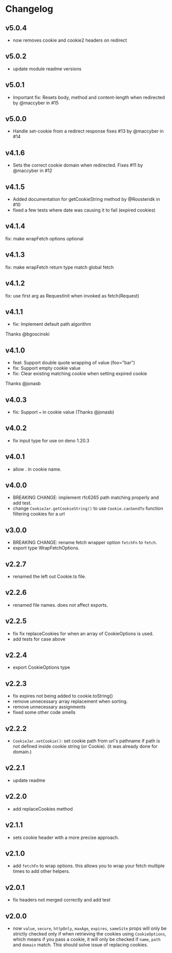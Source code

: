 # Changelog

## v5.0.4

- now removes cookie and cookie2 headers on redirect

## v5.0.2

- update module readme versions

## v5.0.1

- Important fix: Resets body, method and content-length when redirected by
  @maccyber in #15

## v5.0.0

- Handle set-cookie from a redirect response fixes #13 by @maccyber in #14

## v4.1.6

- Sets the correct cookie domain when redirected. Fixes #11 by @maccyber in #12

## v4.1.5

- Added documentation for getCookieString method by @Roosteridk in #10
- fixed a few tests where date was causing it to fail (expired cookies)

## v4.1.4

fix: make wrapFetch options optional

## v4.1.3

fix: make wrapFetch return type match global fetch

## v4.1.2

fix: use first arg as RequestInit when invoked as fetch(Request)

## v4.1.1

- fix: Implement default path algorithm

Thanks @bgoscinski

## v4.1.0

- feat: Support double quote wrapping of value (foo="bar")
- fix: Support empty cookie value
- fix: Clear existing matching cookie when setting expired cookie

Thanks @jonasb

## v4.0.3

- fix: Support `=` in cookie value (Thanks @jonasb)

## v4.0.2

- fix input type for use on deno 1.20.3

## v4.0.1

- allow . in cookie name.

## v4.0.0

- BREAKING CHANGE: implement rfc6265 path matching properly and add test.
- change `CookieJar.getCookieString()` to use `Cookie.canSendTo` function
  filtering cookies for a url

## v3.0.0

- BREAKING CHANGE: rename fetch wrapper option `fetchFn` to `fetch`.
- export type WrapFetchOptions.

## v2.2.7

- renamed the left out Cookie.ts file.

## v2.2.6

- renamed file names. does not affect exports.

## v2.2.5

- fix fix replaceCookies for when an array of CookieOptions is used.
- add tests for case above

## v2.2.4

- export CookieOptions type

## v2.2.3

- fix expires not being added to cookie.toString()
- remove unnecessary array replacement when sorting.
- remove unnecessary assignments
- fixed some other code smells

## v2.2.2

- `CookieJar.setCookie()`: set cookie path from url's pathname if path is not
  defined inside cookie string (or Cookie). (it was already done for domain.)

## v2.2.1

- update readme

## v2.2.0

- add replaceCookies method

## v2.1.1

- sets cookie header with a more precise approach.

## v2.1.0

- add `fetchFn` to wrap options. this allows you to wrap your fetch multiple
  times to add other helpers.

## v2.0.1

- fix headers not merged correctly and add test

## v2.0.0

- now `value`, `secure`, `httpOnly`, `maxAge`, `expires`, `sameSite` props will
  only be strictly checked only if when retrieving the cookies using
  `CookieOptions`, which means if you pass a cookie, it will only be checked if
  `name`, `path` and `domain` match. This should solve issue of replacing
  cookies.
